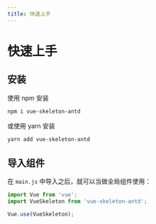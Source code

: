 ```yaml
---
title: 快速上手
---
```


# 快速上手

## 安装

使用 npm 安装
```bash
npm i vue-skeleton-antd
```

或使用 yarn 安装

```bash
yarn add vue-skeleton-antd
```


## 导入组件

在 `main.js` 中导入之后，就可以当做全局组件使用：

```javascript
import Vue from 'vue';
import VueSkeleton from 'vue-skeleton-antd';

Vue.use(VueSkeleton);
```
